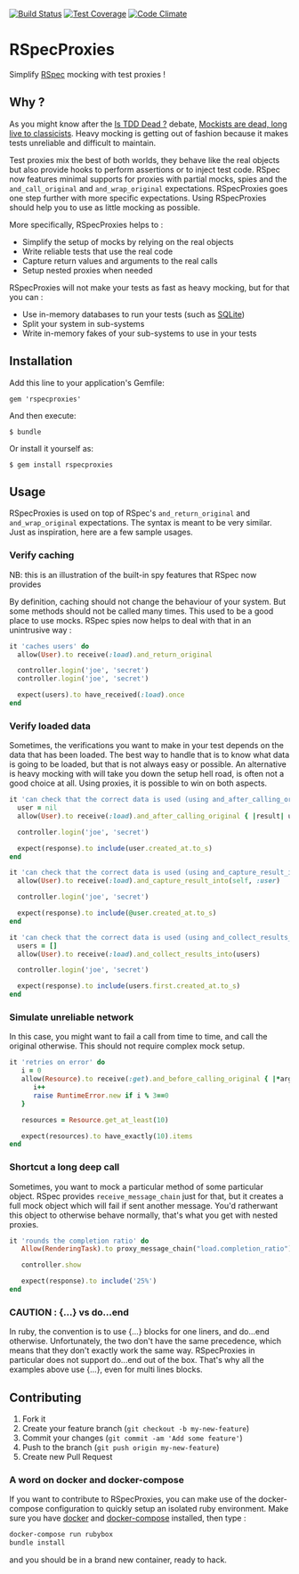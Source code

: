 [![Build Status](https://travis-ci.org/philou/rspecproxies.svg?branch=master)](https://travis-ci.org/philou/rspecproxies) [![Test Coverage](https://codeclimate.com/github/philou/rspecproxies/badges/coverage.svg)](https://codeclimate.com/github/philou/rspecproxies) [![Code Climate](https://codeclimate.com/github/philou/rspecproxies/badges/gpa.svg)](https://codeclimate.com/github/philou/rspecproxies)

# RSpecProxies

Simplify [RSpec](http://rspec.info) mocking with test proxies !

## Why ?

As you might know after the [Is TDD Dead ?](http://martinfowler.com/articles/is-tdd-dead/) debate, [Mockists are dead, long live to classicists](https://www.thoughtworks.com/insights/blog/mockists-are-dead-long-live-classisists). Heavy mocking is getting out of fashion because it makes tests unreliable and difficult to maintain.

Test proxies mix the best of both worlds, they behave like the real objects but also provide hooks to perform assertions or to inject test code. RSpec now features minimal supports for proxies with partial mocks, spies and the ```and_call_original``` and ```and_wrap_original``` expectations. RSpecProxies goes one step further with more specific expectations. Using RSpecProxies should help you to use as little mocking as possible.

More specifically, RSpecProxies helps to :

* Simplify the setup of mocks by relying on the real objects
* Write reliable tests that use the real code
* Capture return values and arguments to the real calls
* Setup nested proxies when needed

RSpecProxies will not make your tests as fast as heavy mocking, but for that you can :

* Use in-memory databases to run your tests (such as [SQLite](http://www.sqlite.org))
* Split your system in sub-systems
* Write in-memory fakes of your sub-systems to use in your tests

## Installation

Add this line to your application's Gemfile:

    gem 'rspecproxies'

And then execute:

    $ bundle

Or install it yourself as:

    $ gem install rspecproxies

## Usage

RSpecProxies is used on top of RSpec's ```and_return_original``` and ```and_wrap_original``` expectations. The syntax is meant to be very similar. Just as inspiration, here are a few sample usages.

### Verify caching

NB: this is an illustration of the built-in spy features that RSpec now provides

By definition, caching should not change the behaviour of your system. But some methods should not be called many times. This used to be a good place to use mocks. RSpec spies now helps to deal with that in an unintrusive way :

```ruby
it 'caches users' do
  allow(User).to receive(:load).and_return_original

  controller.login('joe', 'secret')
  controller.login('joe', 'secret')

  expect(users).to have_received(:load).once
end
```

### Verify loaded data

Sometimes, the verifications you want to make in your test depends on the data that has been loaded. The best way to handle that is to know what data is going to be loaded, but that is not always easy or possible. An alternative is heavy mocking with will take you down the setup hell road, is often not a good choice at all. Using proxies, it is possible to win on both aspects.

```ruby
it 'can check that the correct data is used (using and_after_calling_original)' do
  user = nil
  allow(User).to receive(:load).and_after_calling_original { |result| user = result }

  controller.login('joe', 'secret')

  expect(response).to include(user.created_at.to_s)
end

it 'can check that the correct data is used (using and_capture_result_into)' do
  allow(User).to receive(:load).and_capture_result_into(self, :user)

  controller.login('joe', 'secret')

  expect(response).to include(@user.created_at.to_s)
end

it 'can check that the correct data is used (using and_collect_results_into)' do
  users = []
  allow(User).to receive(:load).and_collect_results_into(users)

  controller.login('joe', 'secret')

  expect(response).to include(users.first.created_at.to_s)
end
```

### Simulate unreliable network

In this case, you might want to fail a call from time to time, and call the original otherwise. This should not require complex mock setup.

```ruby
it 'retries on error' do
   i = 0
   allow(Resource).to receive(:get).and_before_calling_original { |*args|
      i++
      raise RuntimeError.new if i % 3==0
   }

   resources = Resource.get_at_least(10)

   expect(resources).to have_exactly(10).items
end
```

### Shortcut a long deep call

Sometimes, you want to mock a particular method of some particular object. RSpec provides ```receive_message_chain``` just for that, but it creates a full mock object which will fail if sent another message. You'd ratherwant this object to otherwise behave normally, that's what you get with nested proxies.

```ruby
it 'rounds the completion ratio' do
   Allow(RenderingTask).to proxy_message_chain("load.completion_ratio") {|s| s.and_return(0.2523) }

   controller.show

   expect(response).to include('25%')
end
```

### CAUTION : {...} vs do...end

In ruby, the convention is to use {...} blocks for one liners, and do...end otherwise. Unfortunately, the two don't have the same precedence, which means that they don't exactly work the same way. RSpecProxies in particular does not support do...end out of the box. That's why all the examples above use {...}, even for multi lines blocks.

## Contributing

1. Fork it
2. Create your feature branch (`git checkout -b my-new-feature`)
3. Commit your changes (`git commit -am 'Add some feature'`)
4. Push to the branch (`git push origin my-new-feature`)
5. Create new Pull Request

### A word on docker and docker-compose

If you want to contribute to RSpecProxies, you can make use of the docker-compose configuration to quickly setup an isolated ruby environment. Make sure you have [docker](https://docs.docker.com/engine/installation/) and [docker-compose](https://docs.docker.com/compose/install/) installed, then type :

```bash
docker-compose run rubybox
bundle install
```

and you should be in a brand new container, ready to hack.
